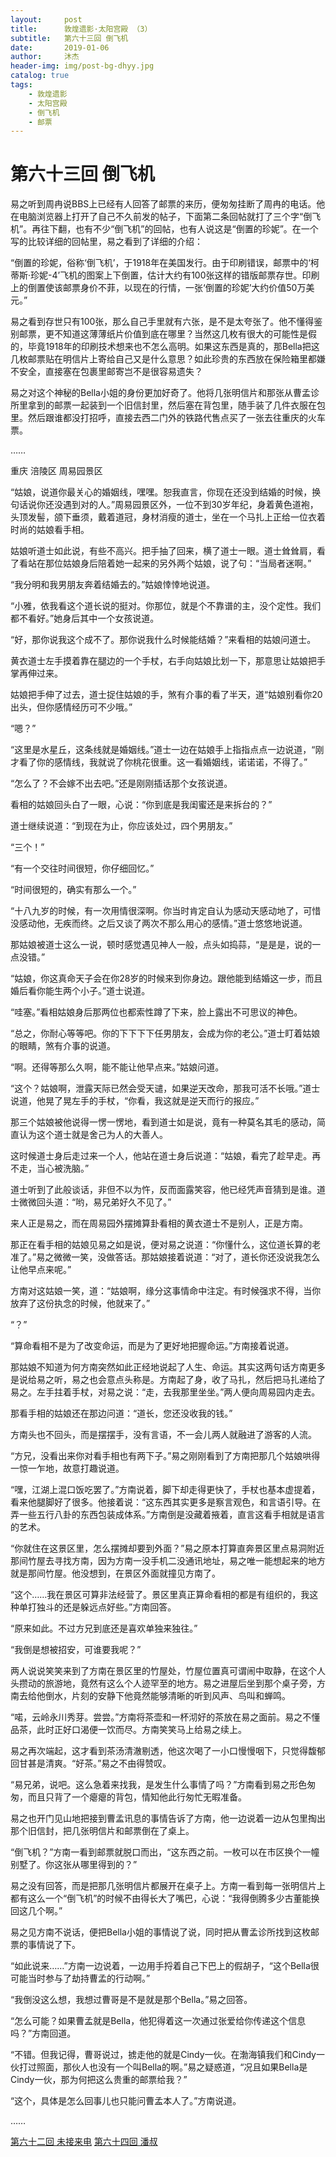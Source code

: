 ```yaml
---
layout:     post
title:      敦煌遗影·太阳宫殿 （3）
subtitle:   第六十三回 倒飞机
date:       2019-01-06
author:     沐杰
header-img: img/post-bg-dhyy.jpg
catalog: true
tags:
    - 敦煌遗影
    - 太阳宫殿
    - 倒飞机
    - 邮票
---
```

# 第六十三回 倒飞机

易之听到周冉说BBS上已经有人回答了邮票的来历，便匆匆挂断了周冉的电话。他在电脑浏览器上打开了自己不久前发的帖子，下面第二条回帖就打了三个字“倒飞机”。再往下翻，也有不少“倒飞机”的回帖，也有人说这是“倒置的珍妮”。在一个写的比较详细的回帖里，易之看到了详细的介绍：

“倒置的珍妮，俗称‘倒飞机’，于1918年在美国发行。由于印刷错误，邮票中的‘柯蒂斯·珍妮-4’飞机的图案上下倒置，估计大约有100张这样的错版邮票存世。印刷上的倒置使该邮票身价不菲，以现在的行情，一张‘倒置的珍妮’大约价值50万美元。”

易之看到存世只有100张，那么自己手里就有六张，是不是太夸张了。他不懂得鉴别邮票，更不知道这薄薄纸片价值到底在哪里？当然这几枚有很大的可能性是假的，毕竟1918年的印刷技术想来也不怎么高明。如果这东西是真的，那Bella把这几枚邮票贴在明信片上寄给自己又是什么意思？如此珍贵的东西放在保险箱里都嫌不安全，直接塞在包裹里邮寄岂不是很容易遗失？

易之对这个神秘的Bella小姐的身份更加好奇了。他将几张明信片和那张从曹孟诊所里拿到的邮票一起装到一个旧信封里，然后塞在背包里，随手装了几件衣服在包里。然后跟谁都没打招呼，直接去西二门外的铁路代售点买了一张去往重庆的火车票。

……

重庆 涪陵区 周易园景区

“姑娘，说道你最关心的婚姻线，嘿嘿。恕我直言，你现在还没到结婚的时候，换句话说你还没遇到对的人。”周易园景区外，一位不到30岁年纪，身着黄色道袍，头顶发髻，颌下垂须，戴着道冠，身材消瘦的道士，坐在一个马扎上正给一位衣着时尚的姑娘看手相。

姑娘听道士如此说，有些不高兴。把手抽了回来，横了道士一眼。道士耸耸肩，看了看站在那位姑娘身后陪着她一起来的另外两个姑娘，说了句：“当局者迷啊。”

“我分明和我男朋友奔着结婚去的。”姑娘悻悻地说道。

“小雅，依我看这个道长说的挺对。你那位，就是个不靠谱的主，没个定性。我们都不看好。”她身后其中一个女孩说道。

“好，那你说我这个成不了。那你说我什么时候能结婚？”来看相的姑娘问道士。

黄衣道士左手摸着靠在腿边的一个手杖，右手向姑娘比划一下，那意思让姑娘把手掌再伸过来。

姑娘把手伸了过去，道士捉住姑娘的手，煞有介事的看了半天，道“姑娘别看你20出头，但你感情经历可不少哦。”

“嗯？”

“这里是水星丘，这条线就是婚姻线。”道士一边在姑娘手上指指点点一边说道，“刚才看了你的感情线，我就说了你桃花很重。这一看婚姻线，诺诺诺，不得了。”

“怎么了？不会嫁不出去吧。”还是刚刚插话那个女孩说道。

看相的姑娘回头白了一眼，心说：“你到底是我闺蜜还是来拆台的？”

道士继续说道：“到现在为止，你应该处过，四个男朋友。”

“三个！”

“有一个交往时间很短，你仔细回忆。”

“时间很短的，确实有那么一个。”

“十八九岁的时候，有一次用情很深啊。你当时肯定自认为感动天感动地了，可惜没感动他，无疾而终。之后又谈了两次不那么用心的感情。”道士悠悠地说道。

那姑娘被道士这么一说，顿时感觉遇见神人一般，点头如捣蒜，“是是是，说的一点没错。”

“姑娘，你这真命天子会在你28岁的时候来到你身边。跟他能到结婚这一步，而且婚后看你能生两个小子。”道士说道。

“哇塞。”看相姑娘身后那两位也都索性蹲了下来，脸上露出不可思议的神色。

“总之，你耐心等等吧。你的下下下下任男朋友，会成为你的老公。”道士盯着姑娘的眼睛，煞有介事的说道。

“啊。还得等那么久啊，能不能让他早点来。”姑娘问道。

“这个？姑娘啊，泄露天际已然会受天谴，如果逆天改命，那我可活不长哦。”道士说道，他晃了晃左手的手杖，“你看，我这就是逆天而行的报应。”

那三个姑娘被他说得一愣一愣地，看到道士如是说，竟有一种莫名其毛的感动，简直认为这个道士就是舍己为人的大善人。

这时候道士身后走过来一个人，他站在道士身后说道：“姑娘，看完了趁早走。再不走，当心被洗脑。”

道士听到了此般谈话，非但不以为忤，反而面露笑容，他已经凭声音猜到是谁。道士微微回头道：“哟，易兄弟好久不见了。”

来人正是易之，而在周易园外摆摊算卦看相的黄衣道士不是别人，正是方南。

那正在看手相的姑娘见易之如是说，便对易之说道：“你懂什么，这位道长算的老准了。”易之微微一笑，没做答话。那姑娘接着说道：“对了，道长你还没说我怎么让他早点来呢。”

方南对这姑娘一笑，道：“姑娘啊，缘分这事情命中注定。有时候强求不得，当你放弃了这份执念的时候，他就来了。”

“？”

“算命看相不是为了改变命运，而是为了更好地把握命运。”方南接着说道。

那姑娘不知道为何方南突然如此正经地说起了人生、命运。其实这两句话方南更多是说给易之听，易之也会意点头称是。方南起了身，收了马扎，然后把马扎递给了易之。左手拄着手杖，对易之说：“走，去我那里坐坐。”两人便向周易园内走去。

那看手相的姑娘还在那边问道：“道长，您还没收我的钱。”

方南头也不回头，而是摆摆手，没有言语，不一会儿两人就融进了游客的人流。

“方兄，没看出来你对看手相也有两下子。”易之刚刚看到了方南把那几个姑娘哄得一惊一乍地，故意打趣说道。

“嘿，江湖上混口饭吃罢了。”方南说着，脚下却走得更快了，手杖也基本虚提着，看来他腿脚好了很多。他接着说：“这东西其实更多是察言观色，和言语引导。在弄一些五行八卦的东西包装成体系。”方南倒是没藏着掖着，直言这看手相就是语言的艺术。

“你就住在这景区里，怎么摆摊却要到外面？”易之原本打算直奔景区里点易洞附近那间竹屋去寻找方南，因为方南一没手机二没通讯地址，易之唯一能想起来的地方就是那间竹屋。他没想到，在景区外面就撞见方南了。

“这个……我在景区可算非法经营了。景区里真正算命看相的都是有组织的，我这种单打独斗的还是躲远点好些。”方南回答。

“原来如此。不过方兄到底还是喜欢单独来独往。”

“我倒是想被招安，可谁要我呢？”

两人说说笑笑来到了方南在景区里的竹屋处，竹屋位置真可谓闹中取静，在这个人头攒动的旅游地，竟然有这么个人迹罕至的地方。易之进屋后坐到那个桌子旁，方南去给他倒水，片刻的安静下他竟然能够清晰的听到风声、鸟叫和蝉鸣。

“喏，云岭永川秀芽。尝尝。”方南将茶壶和一杯沏好的茶放在易之面前。易之不懂品茶，此时正好口渴便一饮而尽。方南笑笑马上给易之续上。

易之再次端起，这才看到茶汤清澈剔透，他这次喝了一小口慢慢咽下，只觉得馥郁回甘甚是清爽。“好茶。”易之不由得赞叹。

“易兄弟，说吧。这么急着来找我，是发生什么事情了吗？”方南看到易之形色匆匆，而且只背了一个瘪瘪的背包，情知他此行匆忙无暇准备。

易之也开门见山地把接到曹孟讯息的事情告诉了方南，他一边说着一边从包里掏出那个旧信封，把几张明信片和邮票倒在了桌上。

“倒飞机？”方南一看到邮票就脱口而出，“这东西之前。一枚可以在市区换个一幢别墅了。你这张从哪里得到的？”

易之没有回答，而是把那几张明信片都展开在桌子上。方南一看到每一张明信片上都有这么一个“倒飞机”的时候不由得长大了嘴巴，心说：“我得倒腾多少古董能换回这几个啊。”

易之见方南不说话，便把Bella小姐的事情说了说，同时把从曹孟诊所找到这枚邮票的事情说了下。

“如此说来……”方南一边说着，一边用手捋着自己下巴上的假胡子，“这个Bella很可能当时参与了劫持曹孟的行动啊。”

“我倒没这么想，我想过曹哥是不是就是那个Bella。”易之回答。

“怎么可能？如果曹孟就是Bella，他犯得着这一次通过张爱给你传递这个信息吗？”方南回道。

“不错。但我记得，曹哥说过，掳走他的就是Cindy一伙。在渤海镇我们和Cindy一伙打过照面，那伙人也没有一个叫Bella的啊。”易之疑惑道，“况且如果Bella是Cindy一伙，那为何把这么贵重的邮票给我？”

“这个，具体是怎么回事儿也只能问曹孟本人了。”方南说道。

……

[第六十二回 未接来电](http://www.jianshu.com/p/3147b29194c1)
[第六十四回 潘叔](http://www.jianshu.com/p/e629a7ac02db)
